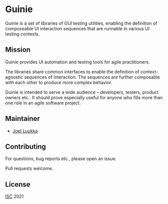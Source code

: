 # Guinie

Guinie is a set of libraries of GUI testing utilities, enabling the definition of composeable UI interaction sequences that are runnable in various UI testing contexts.

## Mission

Guinie provides UI automation and testing tools for agile practitioners.

The libraries share common interfaces to enable the definition of context-agnostic sequences of interaction. The sequences are further composable with each other to produce more complex behavior.

Guinie is intended to serve a wide audience – developers, testers, product owners etc.. It should prove especially useful for anyone who fills more than one role in an agile software project.

## Maintainer

- [Joel Luukka](https://github.com/jluukka-ge)

## Contributing

For questions, bug reports etc., please open an issue.

Pull requests welcome.

## License

[ISC](LICENSE) 2021
